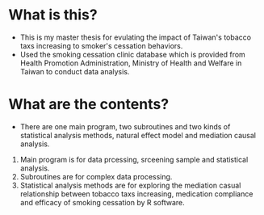 # What is this?
 - This is my master thesis for evulating the impact of Taiwan's tobacco taxs increasing to smoker's cessation behaviors.
 - Used the smoking cessation clinic database which is provided from Health Promotion Administration, Ministry of Health and Welfare in Taiwan to conduct data analysis.
# What are the contents?
 - There are one main program, two subroutines and two kinds of statistical analysis methods, natural effect model and mediation causal analysis.
  1. Main program is for data prcessing, srceening sample and statistical analysis.
  2. Subroutines are for complex data processing.
  3. Statistical analysis methods are for exploring the mediation casual relationship between tobacco taxs increasing, medication compliance and efficacy of smoking cessation by R software.
